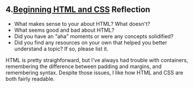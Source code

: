 ## 4.[Beginning HTML and CSS](4_beginning_HTML_CSS/readme.mc) Reflection

* What makes sense to your about HTML? What doesn't? 
* What seems good and bad about HTML?
* Did you have an "aha" moments or were any concepts solidified?
* Did you find any resources on your own that helped you better understand a topic? If so, please list it.

HTML is pretty straighforward, but I've always had trouble with containers, remembering the difference between padding and margins, and remembering syntax.  Despite those issues, I like how HTML and CSS are both fairly readable.
